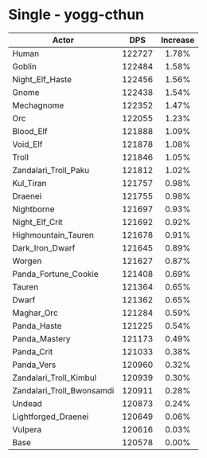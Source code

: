 # Single - yogg-cthun
| Actor | DPS | Increase |
|---|:---:|:---:|
|Human|122727|1.78%|
|Goblin|122484|1.58%|
|Night_Elf_Haste|122456|1.56%|
|Gnome|122438|1.54%|
|Mechagnome|122352|1.47%|
|Orc|122055|1.23%|
|Blood_Elf|121888|1.09%|
|Void_Elf|121878|1.08%|
|Troll|121846|1.05%|
|Zandalari_Troll_Paku|121812|1.02%|
|Kul_Tiran|121757|0.98%|
|Draenei|121755|0.98%|
|Nightborne|121697|0.93%|
|Night_Elf_Crit|121692|0.92%|
|Highmountain_Tauren|121678|0.91%|
|Dark_Iron_Dwarf|121645|0.89%|
|Worgen|121627|0.87%|
|Panda_Fortune_Cookie|121408|0.69%|
|Tauren|121364|0.65%|
|Dwarf|121362|0.65%|
|Maghar_Orc|121284|0.59%|
|Panda_Haste|121225|0.54%|
|Panda_Mastery|121173|0.49%|
|Panda_Crit|121033|0.38%|
|Panda_Vers|120960|0.32%|
|Zandalari_Troll_Kimbul|120939|0.30%|
|Zandalari_Troll_Bwonsamdi|120911|0.28%|
|Undead|120873|0.24%|
|Lightforged_Draenei|120649|0.06%|
|Vulpera|120616|0.03%|
|Base|120578|0.00%|
